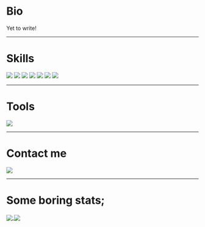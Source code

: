 <div>
  <h1>Bio</h1>
  Yet to write!
  <!--Some bio here. lol-->
  
<!--   🔭 I’m currently working on: 
  
  
  🌱 I’m currently learning: React Native
   
  📫 How to reach me: ...
  
  😄 Pronouns: ...
  
  ⚡ Fun fact: ... -->
  
</div>

---

<div>
  
  <h1>Skills</h1>
  <img src="https://img.shields.io/badge/JavaScript-323330?style=for-the-badge&logo=javascript&logoColor=F7DF1E" />
  <img src="https://img.shields.io/badge/Node.js-43853D?style=for-the-badge&logo=node.js&logoColor=white" />
  <img src="https://img.shields.io/badge/Express.js-404D59?style=for-the-badge&logo=Javascript" />
  <img src="https://img.shields.io/badge/React.js-323330?style=for-the-badge&logo=react&logoColor=61DBFB" />
  <img src="https://img.shields.io/badge/React Native-323330?style=for-the-badge&logo=react&logoColor=61DBFB" />
  <img src="https://img.shields.io/badge/HTML5-E34F26?style=for-the-badge&logo=html5&logoColor=white" />
  <img src="https://img.shields.io/badge/CSS3-1572B6?style=for-the-badge&logo=css3&logoColor=white" />

</div>

---

<div>
  
  <h1>Tools</h1>
  <img src="https://img.shields.io/badge/Yarn-2C8EBB?style=for-the-badge&logo=Yarn&logoColor=white" />
  
</div>

---

<div>
  <h1>Contact me</h1>
  <a href="mailto:thtauhid.71@gmail.com">
    <img src="https://img.shields.io/badge/Email-D14836?style=for-the-badge&logo=Gmail&logoColor=white" />
  </a>
</div>

---

<div>
  <h1>Some boring stats;</h1>
  
  <a href="https://github.com/thtauhid/">
    <img align="center" src="https://github-readme-stats.vercel.app/api/top-langs/?username=thtauhid&hide_border=true" />
  </a>

  <a href="https://github.com/thtauhid/">
    <img align="center" src="https://github-readme-stats.vercel.app/api?username=thtauhid&hide_border=true&show_icons=true&count_private=true" />
  </a>
  
</div>

